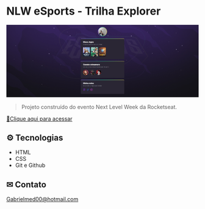 # NLW eSports - Trilha Explorer


![preview](https://github.com/OMedeirosg/Projeto-Nlw/blob/main/.github/Preview.png?raw=true)

>Projeto construído do evento Next Level Week da Rocketseat.


[🔗Clique aqui para acessar](https://omedeirosg.github.io/Projeto-Nlw/)


## ⚙ Tecnologias

- HTML
- CSS
- Git e Github

## ✉ Contato

Gabrielmed00@hotmail.com
